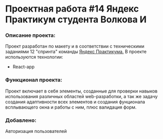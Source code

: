 # **Проектная работа #14 Яндекс Практикум студента Волкова И**

### Описание проекта:
Проект разработан по макету и в соответствии с техническими заданиями 12 "спринта" команды [Яндекс Практикума.](https://praktikum.yandex.ru) 
В проекте используются технологии:
* React-app


### Функционал проекта:
Проект включает в себя элементы, созданные для проверки навыков использования различных областей web-разработки, а так же задачу создания адаптивности всех элементов и создания фунционала всплывающего окна и работы с ним, плюс валидация форм.

### Добавлено:
Авторизация пользователей


